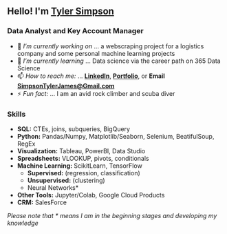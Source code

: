 ## Hello! I'm [Tyler Simpson](https://www.tylerjsimpson.com/)
### Data Analyst and Key Account Manager
- 🔭 *I’m currently working on* ... a webscraping project for a logistics company and some personal machine learning projects
- 🌱 *I’m currently learning* ... Data science via the career path on 365 Data Science
- 📫 *How to reach me:* ... **[LinkedIn](https://www.linkedin.com/in/tj-simpson/)**, **[Portfolio](https://www.tylerjsimpson.com/)**, or **Email SimpsonTylerJames@Gmail.com**
- ⚡ *Fun fact:* ... I am an avid rock climber and scuba diver  

### Skills
* **SQL:** CTEs, joins, subqueries, BigQuery
* **Python:** Pandas/Numpy, Matplotlib/Seaborn, Selenium, BeatifulSoup, RegEx
* **Visualization:** Tableau, PowerBI, Data Studio
* **Spreadsheets:** VLOOKUP, pivots, conditionals
* **Machine Learning:** ScikitLearn, TensorFlow
  * **Supervised:** (regression, classification)  
  * **Unsupervised:** (clustering)
  * Neural Networks* 
* **Other Tools:** Jupyter/Colab, Google Cloud Products
* **CRM:** SalesForce  

*Please note that * means I am in the beginning stages and developing my knowledge*

